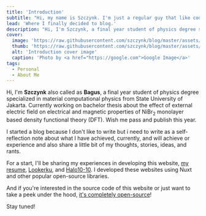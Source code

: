 ```yaml
---
title: 'Introduction'
subtitle: "Hi, my name is Szczynk. I'm just a regular guy that like coding."
lead: 'Where I finally decided to blog.'
description: "Hi, I'm Szczynk, a final year student of physics degree specialized in material computational physics from State University of Jakarta. Currently working on bachelor thesis about the effect of external electric field on electrical and magnetic properties of NiBr2 monolayer based density functional theory (DFT)."
cover:
  image: 'https://raw.githubusercontent.com/szczynk/blog/master/assets/img/introduction.png'
  thumb: 'https://raw.githubusercontent.com/szczynk/blog/master/assets/img/introduction.png'
  alt: 'Introduction cover image'
  caption: 'Photo by <a href="https://google.com">Google Image</a>'
tags:
  - Personal
  - About Me
---
```


Hi, I'm **Szczynk** also called as **Bagus**, a final year student of physics degree specialized in material computational physics from State University of Jakarta. Currently working on bachelor thesis about the effect of external electric field on electrical and magnetic properties of NiBr<sub>2</sub> monolayer based density functional theory (DFT). Wish me pass and publish this year.

I started a blog because I don't like to write but i need to write as a self-reflection note about what I have achieved, currently, and will achieve or experience and also share a little bit of my thoughts, stories, ideas, and rants.

For a start, I'll be sharing my experiences in developing this website, [my resume](https://szczynk.github.io/resume/), [Lookerku](https://test.lookerku.com/), and [Halo10-10](https://www.halo10-io.com/). I developed these websites using Nuxt and other popular open-source libraries.

And if you're interested in the source code of this website or just want to take a peek under the hood, [it's completely open-source](https://github.com/szczynk/blog)!

Stay tuned!
